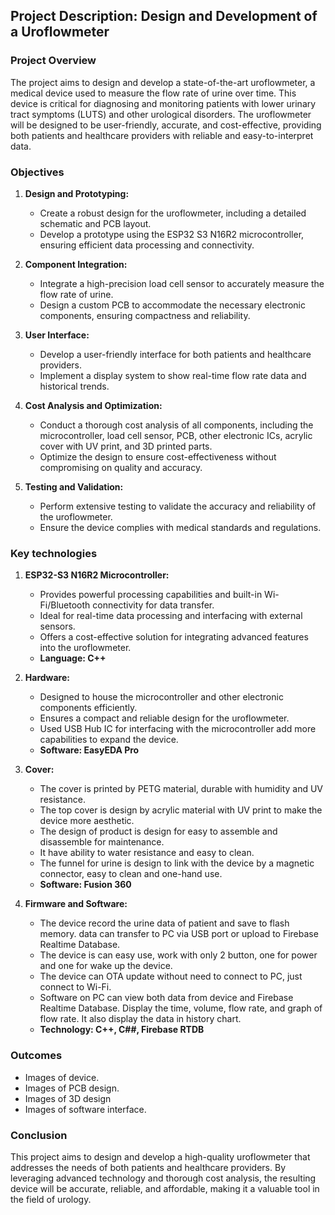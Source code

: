 
## Project Description: Design and Development of a Uroflowmeter

### Project Overview

The project aims to design and develop a state-of-the-art uroflowmeter, a medical device used to measure the flow rate of urine over time. This device is critical for diagnosing and monitoring patients with lower urinary tract symptoms (LUTS) and other urological disorders. The uroflowmeter will be designed to be user-friendly, accurate, and cost-effective, providing both patients and healthcare providers with reliable and easy-to-interpret data.

### Objectives

1. **Design and Prototyping:**
   - Create a robust design for the uroflowmeter, including a detailed schematic and PCB layout.
   - Develop a prototype using the ESP32 S3 N16R2 microcontroller, ensuring efficient data processing and connectivity.

2. **Component Integration:**
   - Integrate a high-precision load cell sensor to accurately measure the flow rate of urine.
   - Design a custom PCB to accommodate the necessary electronic components, ensuring compactness and reliability.

3. **User Interface:**
   - Develop a user-friendly interface for both patients and healthcare providers.
   - Implement a display system to show real-time flow rate data and historical trends.

4. **Cost Analysis and Optimization:**
   - Conduct a thorough cost analysis of all components, including the microcontroller, load cell sensor, PCB, other electronic ICs, acrylic cover with UV print, and 3D printed parts.
   - Optimize the design to ensure cost-effectiveness without compromising on quality and accuracy.

5. **Testing and Validation:**
   - Perform extensive testing to validate the accuracy and reliability of the uroflowmeter.
   - Ensure the device complies with medical standards and regulations.

### Key technologies

1. **ESP32-S3 N16R2 Microcontroller:**
   - Provides powerful processing capabilities and built-in Wi-Fi/Bluetooth connectivity for data transfer.
   - Ideal for real-time data processing and interfacing with external sensors.
   - Offers a cost-effective solution for integrating advanced features into the uroflowmeter.
   - **Language: C++**

2. **Hardware:**
   - Designed to house the microcontroller and other electronic components efficiently.
   - Ensures a compact and reliable design for the uroflowmeter.
   - Used USB Hub IC for interfacing with the microcontroller add more capabilities to expand the device. 
   - **Software: EasyEDA Pro**

3. **Cover:**
   - The cover is printed by PETG material, durable with humidity and UV resistance.
   - The top cover is design by acrylic material with UV print to make the device more aesthetic.
   - The design of product is design for easy to assemble and disassemble for maintenance.
   - It have ability to water resistance and easy to clean.
   - The funnel for urine is design to link with the device by a magnetic connector, easy to clean and one-hand use.
   - **Software: Fusion 360**

4. **Firmware and Software:**
   - The device record the urine data of patient and save to flash memory. data can transfer to PC via USB port or upload to Firebase Realtime Database.
   - The device is can easy use, work with only 2 button, one for power and one for wake up the device.
   - The device can OTA update without need to connect to PC, just connect to Wi-Fi.
   - Software on PC can view both data from device and Firebase Realtime Database. Display the time, volume, flow rate, and graph of flow rate. It also display the data in history chart.
   - **Technology: C++, C##, Firebase RTDB**

### Outcomes

- Images of device.
- Images of PCB design.
- Images of 3D design
- Images of software interface.

### Conclusion

This project aims to design and develop a high-quality uroflowmeter that addresses the needs of both patients and healthcare providers. By leveraging advanced technology and thorough cost analysis, the resulting device will be accurate, reliable, and affordable, making it a valuable tool in the field of urology.